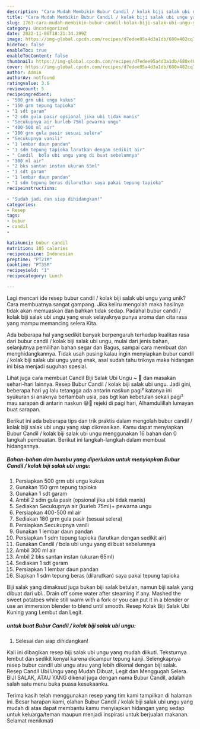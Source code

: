 ```yaml
---
description: "Cara Mudah Membikin Bubur Candil / kolak biji salak ubi ungu yang Bisa Manjain Lidah"
title: "Cara Mudah Membikin Bubur Candil / kolak biji salak ubi ungu yang Bisa Manjain Lidah"
slug: 1763-cara-mudah-membikin-bubur-candil-kolak-biji-salak-ubi-ungu-yang-bisa-manjain-lidah
category: Uncategorized
date: 2022-11-06T18:21:34.299Z
image: https://img-global.cpcdn.com/recipes/d7edee95a4d3a1db/680x482cq70/bubur-candil-kolak-biji-salak-ubi-ungu-foto-resep-utama.jpg
hideToc: false
enableToc: true
enableTocContent: false
thumbnail: https://img-global.cpcdn.com/recipes/d7edee95a4d3a1db/680x482cq70/bubur-candil-kolak-biji-salak-ubi-ungu-foto-resep-utama.jpg
cover: https://img-global.cpcdn.com/recipes/d7edee95a4d3a1db/680x482cq70/bubur-candil-kolak-biji-salak-ubi-ungu-foto-resep-utama.jpg
author: Admin
authorAv: notfound
ratingvalue: 3.6
reviewcount: 5
recipeingredient:
- "500 grm ubi ungu kukus"
- "150 grm tepung tapioka"
- "1 sdt garam"
- "2 sdm gula pasir opsional jika ubi tidak manis"
- "Secukupnya air kurleb 75ml pewarna ungu"
- "400-500 ml air"
- "180 grm gula pasir sesuai selera"
- "Secukupnya vanili"
- "1 lembar daun pandan"
- "1 sdm tepung tapioka larutkan dengan sedikit air"
- " Candil  bola ubi ungu yang di buat sebelumnya"
- "300 ml air"
- "2 bks santan instan ukuran 65ml"
- "1 sdt garam"
- "1 lembar daun pandan"
- "1 sdm tepung beras dilarutkan saya pakai tepung tapioka"
recipeinstructions:

- "Sudah jadi dan siap dihidangkan!"
categories:
- Resep
tags:
- bubur
- candil
- 

katakunci: bubur candil  
nutrition: 105 calories
recipecuisine: Indonesian
preptime: "PT21M"
cooktime: "PT35M"
recipeyield: "1"
recipecategory: Lunch

---
```





Lagi mencari ide resep bubur candil / kolak biji salak ubi ungu yang unik? Cara membuatnya sangat gampang. Jika keliru mengolah maka hasilnya tidak akan memuaskan dan bahkan tidak sedap. Padahal bubur candil / kolak biji salak ubi ungu yang enak selayaknya punya aroma dan cita rasa yang mampu memancing selera Kita.





Ada beberapa hal yang sedikit banyak berpengaruh terhadap kualitas rasa dari bubur candil / kolak biji salak ubi ungu, mulai dari jenis bahan, selanjutnya pemilihan bahan segar dan Bagus, sampai cara membuat dan menghidangkannya. Tidak usah pusing kalau ingin menyiapkan bubur candil / kolak biji salak ubi ungu yang enak,      asal sudah tahu triknya maka hidangan ini bisa menjadi suguhan spesial.














Lihat juga cara membuat Candil Biji Salak Ubi Ungu ~ 💜 dan masakan sehari-hari lainnya. Resep Bubur Candil / kolak biji salak ubi ungu. Jadi gini, beberapa hari yg lalu tetangga ada antarin naskun pagi² katanya ini syukuran si anaknya bertambah usia, pas bgt kan kebetulan sekali pagi² mau sarapan di antarin naskun 😅🤭 rejeki di pagi hari, Alhamdulillah lumayan buat sarapan.






Berikut ini ada beberapa tips dan trik praktis dalam mengolah bubur candil / kolak biji salak ubi ungu yang siap dikreasikan. Kamu dapat menyiapkan Bubur Candil / kolak biji salak ubi ungu menggunakan 16 bahan dan 0 langkah pembuatan. Berikut ini langkah-langkah dalam membuat hidangannya.

<!--inarticleads1-->

##### Bahan-bahan dan bumbu yang diperlukan untuk menyiapkan Bubur Candil / kolak biji salak ubi ungu:

1. Persiapkan 500 grm ubi ungu kukus
1. Gunakan 150 grm tepung tapioka
1. Gunakan 1 sdt garam
1. Ambil 2 sdm gula pasir (opsional jika ubi tidak manis)
1. Sediakan Secukupnya air (kurleb 75ml)+ pewarna ungu
1. Persiapkan 400-500 ml air
1. Sediakan 180 grm gula pasir (sesuai selera)
1. Persiapkan Secukupnya vanili
1. Gunakan 1 lembar daun pandan
1. Persiapkan 1 sdm tepung tapioka (larutkan dengan sedikit air)
1. Gunakan  Candil / bola ubi ungu yang di buat sebelumnya
1. Ambil 300 ml air
1. Ambil 2 bks santan instan (ukuran 65ml)
1. Sediakan 1 sdt garam
1. Persiapkan 1 lembar daun pandan
1. Siapkan 1 sdm tepung beras (dilarutkan) saya pakai tepung tapioka


Biji salak yang dimaksud juga bukan biji salak betulan, namun biji salak yang dibuat dari ubi.. Drain off some water after steaming if any. Mashed the sweet potatoes while still warm with a fork or you can put it in a blender or use an immersion blender to blend until smooth. Resep Kolak Biji Salak Ubi Kuning yang Lembut dan Legit. 

<!--inarticleads2-->

#####  untuk buat Bubur Candil / kolak biji salak ubi ungu:


1. Selesai dan siap dihidangkan!

Kali ini dibagikan resep biji salak ubi ungu yang mudah diikuti. Teksturnya lembut dan sedikit kenyal karena dicampur tepung kanji. Selengkapnya resep bubur candil ubi ungu atau yang lebih dikenal dengan biji salak. Resep Candil Ubi Ungu yang Mudah Dibuat, Legit dan Menggugah Selera. BIJI SALAK, ATAU YANG dikenal juga dengan nama Bubur Candil, adalah salah satu menu buka puasa kesukaanku. 

Terima kasih telah menggunakan resep yang tim kami tampilkan di halaman ini. Besar harapan kami, olahan Bubur Candil / kolak biji salak ubi ungu yang mudah di atas dapat membantu kamu menyiapkan hidangan yang sedap untuk keluarga/teman maupun menjadi inspirasi untuk berjualan makanan. Selamat menikmati
